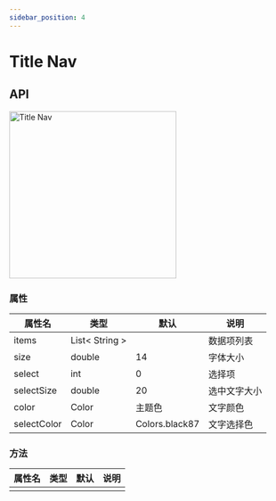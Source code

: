 ```yaml
---
sidebar_position: 4
---
```


# Title Nav

## API

<img src="/title_nav.png" width="300" alt="Title Nav" />

### 属性

| 属性名 | 类型| 默认 | 说明|
| ------  | ---- | --- | --- |
| items | List< String > | | 数据项列表 |
| size | double | 14 | 字体大小 |
| select | int | 0 | 选择项 |
| selectSize | double | 20 | 选中文字大小 |
| color | Color | 主题色 | 文字颜色 |
| selectColor | Color | Colors.black87 | 文字选择色 |

### 方法

| 属性名 | 类型| 默认 | 说明|
| ------  | ---- | --- | --- |
| | | | | |
